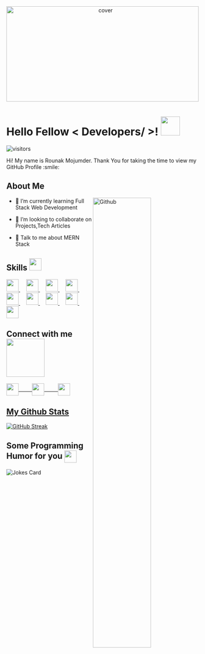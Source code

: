 <div align="center">
<img width="100%" height = "250px" src="https://as2.ftcdn.net/v2/jpg/02/18/72/73/500_F_218727336_yFWOEXi4dqc01tCWSNZg2JSa0TPHtz4h.jpg" alt="cover" />
</div>

<h1> Hello Fellow < Developers/ >! <img src = "https://raw.githubusercontent.com/MartinHeinz/MartinHeinz/master/wave.gif" width = 50px> </h1>
<p align='center'>

![visitors](https://visitor-badge.glitch.me/badge?page_id=Rounak/1234567.Rounak/1234567)

</p>
<div size='20px'> Hi! My name is Rounak Mojumder. Thank You for taking the time to view my GitHub Profile :smile: 
</div>

<h2> About Me </h2>

<img width="55%" align="right" alt="Github" src="https://raw.githubusercontent.com/onimur/.github/master/.resources/git-header.svg" />



- 🌱 I’m currently learning Full Stack Web Development

- 👯 I’m looking to collaborate on Projects,Tech Articles 

- 💬 Talk to me about MERN Stack 

<h2> Skills <img src = "https://media2.giphy.com/media/QssGEmpkyEOhBCb7e1/giphy.gif?cid=ecf05e47a0n3gi1bfqntqmob8g9aid1oyj2wr3ds3mg700bl&rid=giphy.gif" width = 32px> </h2>
<a href= https://github.com/Rounak/1234567?tab=repositories&q=&type=&language=reactjs&sort= > <img width ='32px' src ='https://raw.githubusercontent.com/rahulbanerjee26/githubAboutMeGenerator/main/icons/reactjs.svg'> </a> &nbsp &nbsp 
<a href= https://github.com/Rounak/1234567?tab=repositories&q=&type=&language=javascript&sort= > <img width ='32px' src ='https://raw.githubusercontent.com/rahulbanerjee26/githubAboutMeGenerator/main/icons/javascript.svg'> </a> &nbsp &nbsp 
<a href= https://github.com/Rounak/1234567?tab=repositories&q=&type=&language=tailwind&sort= > <img width ='32px' src ='https://raw.githubusercontent.com/rahulbanerjee26/githubAboutMeGenerator/main/icons/tailwind.svg'> </a> &nbsp &nbsp
<a href= https://github.com/Rounak/1234567?tab=repositories&q=&type=&language=mongodb&sort= > <img width ='32px' src ='https://raw.githubusercontent.com/rahulbanerjee26/githubAboutMeGenerator/main/icons/mongodb.svg'> </a> &nbsp &nbsp
<a href= https://github.com/Rounak/1234567?tab=repositories&q=&type=&language=nodejs&sort= > <img width ='32px' src ='https://raw.githubusercontent.com/rahulbanerjee26/githubAboutMeGenerator/main/icons/nodejs.svg'> </a> &nbsp &nbsp
<a href= https://github.com/Rounak/1234567?tab=repositories&q=&type=&language=html&sort= > <img width ='32px' src ='https://raw.githubusercontent.com/rahulbanerjee26/githubAboutMeGenerator/main/icons/html.svg'> </a> &nbsp &nbsp
<a href= https://github.com/Rounak/1234567?tab=repositories&q=&type=&language=css&sort= > <img width ='32px' src ='https://raw.githubusercontent.com/rahulbanerjee26/githubAboutMeGenerator/main/icons/css.svg'> </a> &nbsp &nbsp
<a href= https://github.com/Rounak/1234567?tab=repositories&q=&type=&language=git&sort= > <img width ='32px' src ='https://raw.githubusercontent.com/rahulbanerjee26/githubAboutMeGenerator/main/icons/git.svg'> </a> &nbsp &nbsp
<a href= https://github.com/Rounak/1234567?tab=repositories&q=&type=&language=express&sort= > <img width ='32px' src ='https://raw.githubusercontent.com/rahulbanerjee26/githubAboutMeGenerator/main/icons/express.svg'> </a>


<h2> Connect with me <img src='https://raw.githubusercontent.com/ShahriarShafin/ShahriarShafin/main/Assets/handshake.gif' width="100px"> </h2>
<a href = 'https://www.linkedin.com/in/https://www.linkedin.com/in/rounak-mojumder/'> <img width = '32px' align= 'center' src="https://raw.githubusercontent.com/rahulbanerjee26/githubAboutMeGenerator/main/icons/linked-in-alt.svg"/> &nbsp &nbsp &nbsp &nbsp
<a href = 'https://www.twitter.com/https://twitter.com/mojumder_rounak'> <img width = '32px' align= 'center' margin-left= "10 px" src="https://raw.githubusercontent.com/rahulbanerjee26/githubAboutMeGenerator/main/icons/twitter.svg"/> &nbsp &nbsp &nbsp &nbsp 
<a href = 'https://www.github.com/Rounak/1234567'> <img width = '32px' align= 'center' src="https://raw.githubusercontent.com/rahulbanerjee26/githubAboutMeGenerator/main/icons/github.svg"/>

 
 <h2> My Github Stats </h2>
  
[![GitHub Streak](http://github-readme-streak-stats.herokuapp.com?user=Rounak1234567&theme=buefy-dark&hide_border=true&date_format=M%20j%5B%2C%20Y%5D)](https://git.io/streak-stats)


<h2> Some Programming Humor for you <img align ='center' src='https://media2.giphy.com/media/UQDSBzfyiBKvgFcSTw/giphy.gif?cid=ecf05e47p3cd513axbek3f56ti3jzizq8hincw20jauyyfyw&rid=giphy.gif' width = '32px'></h2>

![Jokes Card](https://readme-jokes.vercel.app/api?theme=default)


<br>
<footer align='center'></footer>
